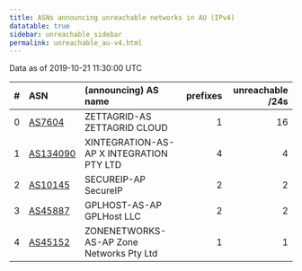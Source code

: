 ```yaml
---
title: ASNs announcing unreachable networks in AU (IPv4)
datatable: true
sidebar: unreachable_sidebar
permalink: unreachable_au-v4.html
---
```


Data as of 2019-10-21 11:30:00 UTC


<div class="datatable-begin"></div>

|   # | ASN                                      | (announcing) AS name                     |   prefixes |   unreachable /24s |
|----:|:-----------------------------------------|:-----------------------------------------|-----------:|-------------------:|
|   0 | [AS7604](unreachable_AS7604-v4.html)     | ZETTAGRID-AS ZETTAGRID CLOUD             |          1 |                 16 |
|   1 | [AS134090](unreachable_AS134090-v4.html) | XINTEGRATION-AS-AP X INTEGRATION PTY LTD |          4 |                  4 |
|   2 | [AS10145](unreachable_AS10145-v4.html)   | SECUREIP-AP SecureIP                     |          2 |                  2 |
|   3 | [AS45887](unreachable_AS45887-v4.html)   | GPLHOST-AS-AP GPLHost LLC                |          2 |                  2 |
|   4 | [AS45152](unreachable_AS45152-v4.html)   | ZONENETWORKS-AS-AP Zone Networks Pty Ltd |          1 |                  1 |

<div class="datatable-end"></div>